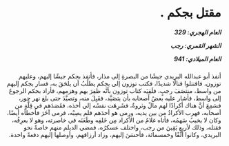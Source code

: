 <h1 dir="rtl">مقتل بجكم .</h1>

<h5 dir="rtl">العام الهجري:  329

الشهر القمري: رجب

العام الميلادي: 941</h5>

<p dir="rtl">أنفذ أبو عبدالله البريدي جيشًا من البصرةِ إلى مذار، فأنفذ بجكم جيشًا إليهم، وعليهم توزون، فاقتتلوا قتالًا شديدًا، فكتب توزون إلى بجكم يطلُبُ أن يلحَقَ به، فسار بجكم إليهم من واسط، منتصَفَ رجبٍ، فلَقِيَه كتاب توزون بأنَّه ظفِرَ بهم وهزمهم، فأراد بجكم الرجوعَ إلى واسط، فأشار عليه بعضُ أصحابه بأن يتصَيَّد، فقَبِلَ منه، وتصيَّدَ حتى بلغ نهر جور، فسَمِعَ أنَّ هناك أكرادًا لهم مالٌ وثروةٌ، فشَرِهَت نفسُه إلى أخذه، فقَصَدَهم في قِلَّةٍ من أصحابه، فهرب الأكرادُ من بين يديه، ورمى هو أحدَهم فلم يصِبْه، فرمى آخَرَ فأخطأه أيضًا، وكان لا يخيبُ سَهمُه، فأتاه غلامٌ من الأكراد مِن خَلفِه وطَعَنَه في خاصرته، وهو لا يعرِفُه، فقتله، وذلك لأربعٍ بَقِينَ من رجب، واختلف عسكرُه، فمضى الديلم منهم خاصةً نحو البريدي، وكانوا ألفًا وخمسمائة، فأحسَنَ إليهم، وزاد أرزاقهم، وأوصلها إليهم دفعةً واحدة.</p></br>
